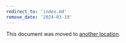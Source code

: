 ```yaml
---
redirect_to: 'index.md'
remove_date: '2024-03-19'
---
```


This document was moved to [another location](index.md).

<!-- This redirect file can be deleted after <2024-03-19>. -->
<!-- Redirects that point to other docs in the same project expire in three months. -->
<!-- Redirects that point to docs in a different project or site (for example, link is not relative and starts with `https:`) expire in one year. -->
<!-- Before deletion, see: https://docs.gitlab.com/ee/development/documentation/redirects.html -->
